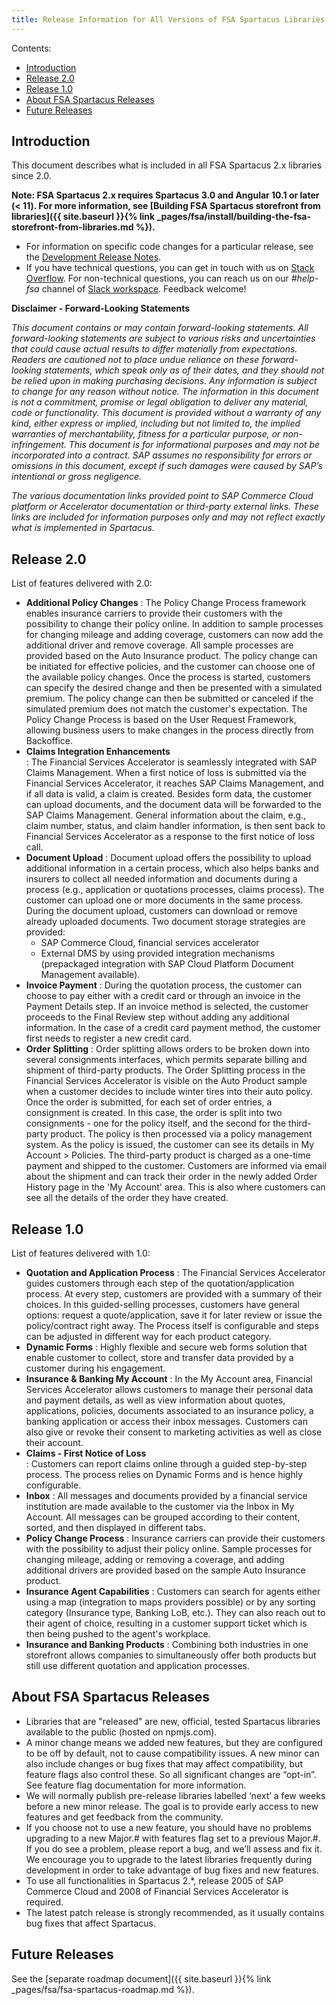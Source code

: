 ```yaml
---
title: Release Information for All Versions of FSA Spartacus Libraries
---
```


Contents:

- [Introduction](#introduction)
- [Release 2.0](#release-20)
- [Release 1.0](#release-10)
- [About FSA Spartacus Releases](#about-fsa-spartacus-releases)
- [Future Releases](#future-releases)

## Introduction

This document describes what is included in all FSA Spartacus 2.x libraries since 2.0. 

**Note: FSA Spartacus 2.x requires Spartacus 3.0 and Angular 10.1 or later (< 11). For more information, see [Building FSA Spartacus storefront from libraries]({{ site.baseurl }}{% link _pages/fsa/install/building-the-fsa-storefront-from-libraries.md %}).**

- For information on specific code changes for a particular release, see the [Development Release Notes](https://github.com/SAP/spartacus-financial-services-accelerator/releases).
- If you have technical questions, you can get in touch with us on [Stack Overflow](https://stackoverflow.com/questions/tagged/spartacus-storefront). For non-technical questions, you can reach us on our *#help-fsa* channel of [Slack workspace](https://join.slack.com/t/spartacus-storefront/shared_invite/zt-jekftqo0-HP6xt6IF~ffVB2cGG66fcQ). Feedback welcome!

**Disclaimer - Forward-Looking Statements**

*This document contains or may contain forward-looking statements. All forward-looking statements are subject to various risks and uncertainties that could cause actual results to differ materially from expectations. Readers are cautioned not to place undue reliance on these forward-looking statements, which speak only as of their dates, and they should not be relied upon in making purchasing decisions. Any information is subject to change for any reason without notice. The information in this document is not a commitment, promise or legal obligation to deliver any material, code or functionality. This document is provided without a warranty of any kind, either express or implied, including but not limited to, the implied warranties of merchantability, fitness for a particular purpose, or non-infringement. This document is for informational purposes and may not be incorporated into a contract. SAP assumes no responsibility for errors or omissions in this document, except if such damages were caused by SAP’s intentional or gross negligence.*

*The various documentation links provided point to SAP Commerce Cloud platform or Accelerator documentation or third-party external links. These links are included for information purposes only and may not reflect exactly what is implemented in Spartacus.*

## Release 2.0
  
List of features delivered with 2.0:
- **Additional Policy Changes**
 : The Policy Change Process framework enables insurance carriers to provide their customers with the possibility to change their policy online. In addition to sample processes for changing mileage and adding coverage, customers can now add the additional driver and remove coverage. All sample processes are provided based on the Auto Insurance product.  The policy change can be initiated for effective policies, and the customer can choose one of the available policy changes. Once the process is started, customers can specify the desired change and then be presented with a simulated premium. The policy change can then be submitted or canceled if the simulated premium does not match the customer's expectation. The Policy Change Process is based on the User Request Framework, allowing business users to make changes in the process directly from Backoffice.  
- **Claims Integration Enhancements**  
  : The Financial Services Accelerator is seamlessly integrated with SAP Claims Management. When a first notice of loss is submitted via the Financial Services Accelerator, it reaches SAP Claims Management, and if all data is valid, a claim is created. Besides form data, the customer can upload documents, and the document data will be forwarded to the SAP Claims Management. General information about the claim, e.g., claim number, status, and claim handler information, is then sent back to Financial Services Accelerator as a response to the first notice of loss call.  
- **Document Upload**
 : Document upload offers the possibility to upload additional information in a certain process, which also helps banks and insurers to collect all needed information and documents during a process (e.g., application or quotations processes, claims process). The customer can upload one or more documents in the same process. During the document upload, customers can download or remove already uploaded documents. Two document storage strategies are provided:
   - SAP Commerce Cloud, financial services accelerator
   - External DMS by using provided integration mechanisms (prepackaged integration with SAP Cloud Platform Document Management available).
- **Invoice Payment**
  : During the quotation process, the customer can choose to pay either with a credit card or through an invoice in the Payment Details step. If an invoice method is selected, the customer proceeds to the Final Review step without adding any additional information. In the case of a credit card payment method, the customer first needs to register a new credit card.  
- **Order Splitting**
  : Order splitting allows orders to be broken down into several consignments interfaces, which permits separate billing and shipment of third-party products. The Order Splitting process in the Financial Services Accelerator is visible on the Auto Product sample when a customer decides to include winter tires into their auto policy. Once the order is submitted, for each set of order entries, a consignment is created. In this case, the order is split into two consignments - one for the policy itself, and the second for the third-party product. The policy is then processed via a policy management system. As the policy is issued, the customer can see its details in My Account > Policies. The third-party product is charged as a one-time payment and shipped to the customer. Customers are informed via email about the shipment and can track their order in the newly added Order History page in the 'My Account' area. This is also where customers can see all the details of the order they have created.  


## Release 1.0
  
List of features delivered with 1.0:
- **Quotation and Application Process**
 : The Financial Services Accelerator guides customers through each step of the quotation/application process. At every step, customers are provided with a summary of their choices. In this guided-selling processes, customers have general options: request a quote/application, save it for later review or issue the policy/contract right away. The Process itself is configurable and steps can be adjusted in different way for each product category.  
- **Dynamic Forms**
 : Highly flexible and secure web forms solution that enable customer to collect, store and transfer data provided by a customer during his engagement. 
- **Insurance & Banking My Account**
  : In the My Account area, Financial Services Accelerator allows customers to manage their personal data and payment details, as well as view information about quotes, applications, policies, documents associated to an insurance policy, a banking application or access their inbox messages. Customers can also give or revoke their consent to marketing activities as well as close their account.
- **Claims - First Notice of Loss**  
  : Customers can report claims online through a guided step-by-step process. The process relies on Dynamic Forms and is hence highly configurable.
- **Inbox**
  : All messages and documents provided by a financial service institution are made available to the customer via the Inbox in My Account. All messages can be grouped according to their content, sorted, and then displayed in different tabs.
- **Policy Change Process**
  : Insurance carriers can provide their customers with the possibility to adjust their policy online. Sample processes for changing mileage, adding or removing a coverage, and adding additional drivers are provided based on the sample Auto Insurance product.
- **Insurance Agent Capabilities**
  : Customers can search for agents either using a map (integration to maps providers possible) or by any sorting category (Insurance type, Banking LoB, etc.). They can also reach out to their agent of choice, resulting in a customer support ticket which is then being pushed to the agent's workplace.
- **Insurance and Banking Products**
  : Combining both industries in one storefront allows companies to simultaneously offer both products but still use different quotation and application processes.


## About FSA Spartacus Releases

- Libraries that are "released" are new, official, tested Spartacus libraries available to the public (hosted on npmjs.com).
- A minor change means we added new features, but they are configured to be off by default, not to cause compatibility issues. A new minor can also include changes or bug fixes that may affect compatibility, but feature flags also control these. So all significant changes are “opt-in”. See feature flag documentation for more information.
- We will normally publish pre-release libraries labelled ‘next’ a few weeks before a new minor release. The goal is to provide early access to new features and get feedback from the community.
- If you choose not to use a new feature, you should have no problems upgrading to a new Major.# with features flag set to a previous Major.#. If you do see a problem, please report a bug, and we’ll assess and fix it. We encourage you to upgrade to the latest libraries frequently during development in order to take advantage of bug fixes and new features.
- To use all functionalities in Spartacus 2.*, release 2005 of SAP Commerce Cloud and 2008 of Financial Services Accelerator is required.
- The latest patch release is strongly recommended, as it usually contains bug fixes that affect Spartacus.

## Future Releases

See the [separate roadmap document]({{ site.baseurl }}{% link _pages/fsa/fsa-spartacus-roadmap.md %}).
